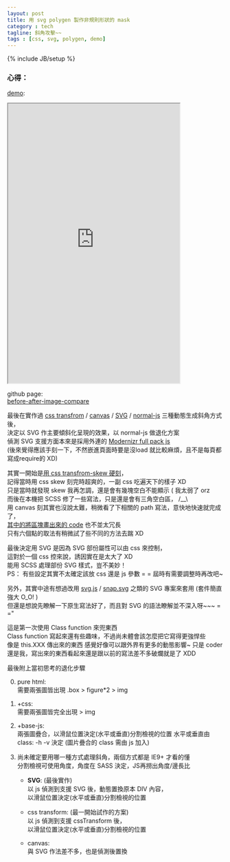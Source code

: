 ```yaml
---
layout: post
title: 用 svg polygen 製作非規則形狀的 mask
category : tech
tagline: 斜角攻擊~~
tags : [css, svg, polygen, demo]
---
```

{% include JB/setup %}

### 心得：

<a href="http://rplus.github.io/before-after-image-compare/assets/">demo</a>:  
<iframe src="http://rplus.github.io/before-after-image-compare/assets/" width="400" height="650"> </iframe>

github page:  
[before-after-image-compare](https://github.com/Rplus/before-after-image-compare)

最後在實作過 [css transfrom](https://github.com/Rplus/before-after-image-compare/tree/cssTransformDONE) / [canvas](https://github.com/Rplus/before-after-image-compare/tree/canvasDONE) / [SVG](https://github.com/Rplus/before-after-image-compare/tree/svgDONE) / [normal-js](https://github.com/Rplus/before-after-image-compare/tree/normalCompare) 三種動態生成斜角方式後，  
決定以 SVG 作主要傾斜化呈現的效果，以 normal-js 做退化方案  
偵測 SVG 支援方面本來是採用外連的 [Modernizr full pack js](http://cdnjs.cloudflare.com/ajax/libs/modernizr/2.7.1/modernizr.min.js)  
(後來覺得應該手刻一下，不然嵌進頁面時要是沒load 就比較麻煩，且不是每頁都寫成require的 XD)

其實一開始是[用 css transfrom-skew 硬刻](http://codepen.io/Rplus/pen/isvDK)，  
記得當時用 css skew 刻完時超爽的，一副 css 吃遍天下的樣子 XD  
只是當時就發現 skew 我再怎調，還是會有幾塊空白不能顯示 ( 我太弱了 orz  
而後在本機把 SCSS 修了一些寫法，只是還是會有三角空白區， /__\  
用 canvas 刻其實也沒說太難，稍微看了下相關的 path 寫法，意快地快速就完成了，  
[其中的將區塊畫出來的 code](https://github.com/Rplus/before-after-image-compare/blob/canvasDONE/assets/script/app.js#L74) 也不並太冗長  
只有六個點的取法有稍微試了些不同的方法去踹 XD

最後決定用 SVG 是因為 SVG 部份屬性可以由 css 來控制，  
這對於一個 css 控來說，誘因實在是太大了 XD  
能用 SCSS 處理部份 SVG 樣式，豈不美妙！  
PS： 有些設定其實不太確定該放 css 還是 js 參數 = = 屆時有需要調整時再改吧~

另外，其實中途有想過改用 [svg.js](http://svgjs.com/) / [snap.svg](http://snapsvg.io/start/) 之類的 SVG 專案來套用 (套件簡直強大 O_O! )  
但還是想說先瞭解一下原生寫法好了，而且對 SVG 的語法瞭解並不深入呀~~~ = ="

這是第一次使用 Class function 來兜東西  
Class function 寫起來還有些趣味，不過尚未體會該怎麼把它寫得更強悍些  
像是 this.XXX 傳出來的東西 感覺好像可以跟外界有更多的動態影響~
只是 coder 還是我，寫出來的東西看起來還是跟以前的寫法差不多破爛就是了 XDD

最後附上當初思考的退化步驟

0. pure html:  
    需要兩張圖皆出現
    .box > figure\*2 > img

1. +css:  
    需要兩張圖皆完全出現 > img

2. +base-js:  
    兩張圖疊合，以滑鼠位置決定(水平或垂直)分割檢視的位置
    水平或垂直由 class: -h -v 決定
    (圖片疊合的 class 需由 js 加入)

3. 尚未確定要用哪一種方式處理斜角，兩個方式都是 IE9+ 才看的懂  
    分割檢視可使用角度，角度在 SASS 決定，JS再撈出角度/邊長比
    + **SVG**: (最後實作)  
        以 js 偵測到支援 SVG 後，動態置換原本 DIV 內容，  
        以滑鼠位置決定(水平或垂直)分割檢視的位置

    + css transform: (最一開始試作的方案)  
        以 js 偵測到支援 cssTransform 後，  
        以滑鼠位置決定(水平或垂直)分割檢視的位置

    + canvas:  
        與 SVG 作法差不多，也是偵測後置換

